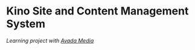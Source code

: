 # Kino Site and Content Management System

_Learning project with [Avada Media](https://avada-media.ua/)_
